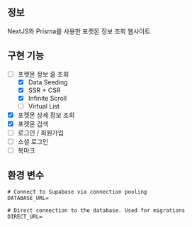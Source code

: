 ## 정보

NextJS와 Prisma를 사용한 포켓몬 정보 조회 웹사이트

## 구현 기능

- [ ] 포켓몬 정보 홈 조회
  - [x] Data Seeding
  - [x] SSR + CSR
  - [x] Infinite Scroll
  - [ ] Virtual List
- [x] 포켓몬 상세 정보 조회
- [x] 포켓몬 검색
- [ ] 로그인 / 회원가입
- [ ] 소셜 로그인
- [ ] 북마크

## 환경 변수

```
# Connect to Supabase via connection pooling
DATABASE_URL=

# Direct connection to the database. Used for migrations
DIRECT_URL=
```
